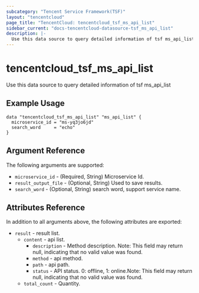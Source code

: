 ```yaml
---
subcategory: "Tencent Service Framework(TSF)"
layout: "tencentcloud"
page_title: "TencentCloud: tencentcloud_tsf_ms_api_list"
sidebar_current: "docs-tencentcloud-datasource-tsf_ms_api_list"
description: |-
  Use this data source to query detailed information of tsf ms_api_list
---
```


# tencentcloud_tsf_ms_api_list

Use this data source to query detailed information of tsf ms_api_list

## Example Usage

```hcl
data "tencentcloud_tsf_ms_api_list" "ms_api_list" {
  microservice_id = "ms-yq3jo6jd"
  search_word     = "echo"
}
```

## Argument Reference

The following arguments are supported:

* `microservice_id` - (Required, String) Microservice Id.
* `result_output_file` - (Optional, String) Used to save results.
* `search_word` - (Optional, String) search word, support  service name.

## Attributes Reference

In addition to all arguments above, the following attributes are exported:

* `result` - result list.
  * `content` - api list.
    * `description` - Method description. Note: This field may return null, indicating that no valid value was found.
    * `method` - api method.
    * `path` - api path.
    * `status` - API status. 0: offline, 1: online.Note: This field may return null, indicating that no valid value was found.
  * `total_count` - Quantity.



